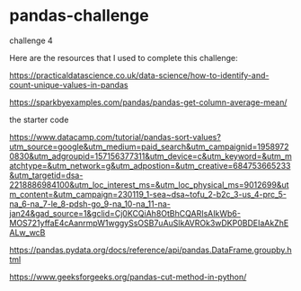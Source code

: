 # pandas-challenge
challenge 4

Here are the resources that I used to complete this challenge:

https://practicaldatascience.co.uk/data-science/how-to-identify-and-count-unique-values-in-pandas

https://sparkbyexamples.com/pandas/pandas-get-column-average-mean/

the starter code

https://www.datacamp.com/tutorial/pandas-sort-values?utm_source=google&utm_medium=paid_search&utm_campaignid=19589720830&utm_adgroupid=157156377311&utm_device=c&utm_keyword=&utm_matchtype=&utm_network=g&utm_adpostion=&utm_creative=684753665233&utm_targetid=dsa-2218886984100&utm_loc_interest_ms=&utm_loc_physical_ms=9012699&utm_content=&utm_campaign=230119_1-sea~dsa~tofu_2-b2c_3-us_4-prc_5-na_6-na_7-le_8-pdsh-go_9-na_10-na_11-na-jan24&gad_source=1&gclid=Cj0KCQiAh8OtBhCQARIsAIkWb6-MOS721yffaE4cAanrmpW1wggySsOSB7uAuSlkAVROk3wDKP0BDEIaAkZhEALw_wcB

https://pandas.pydata.org/docs/reference/api/pandas.DataFrame.groupby.html

https://www.geeksforgeeks.org/pandas-cut-method-in-python/